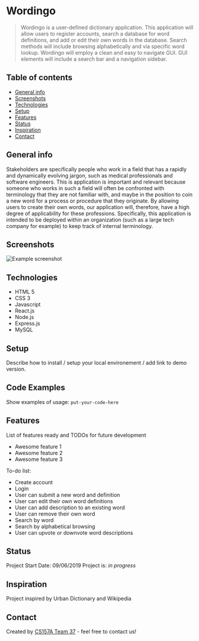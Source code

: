 # Wordingo
> Wordingo is a user-defined dictionary application. This application will allow users to register accounts, search a database for word definitions, and add or edit their own words in the database. Search methods will include browsing alphabetically and via specific word lookup.  Wordingo will employ a clean and easy to navigate GUI. GUI elements will include a search bar and a navigation sidebar.


## Table of contents
* [General info](#general-info)
* [Screenshots](#screenshots)
* [Technologies](#technologies)
* [Setup](#setup)
* [Features](#features)
* [Status](#status)
* [Inspiration](#inspiration)
* [Contact](#contact)

## General info
Stakeholders are specifically people who work in a field that has a rapidly and dynamically evolving jargon, such as medical professionals and software engineers. This is application is important and relevant because someone who works in such a field will often be confronted with terminology that they are not familiar with, and maybe in the position to coin a new word for a process or procedure that they originate. By allowing users to create their own words, our application will, therefore, have a high degree of applicability for these professions. Specifically, this application is intended to be deployed within an organization (such as a large tech company for example) to keep track of internal terminology.

## Screenshots
![Example screenshot](./img/screenshot.png)

## Technologies
* HTML 5
* CSS 3
* Javascript
* React.js
* Node.js
* Express.js
* MySQL

## Setup
Describe how to install / setup your local environement / add link to demo version.

## Code Examples
Show examples of usage:
`put-your-code-here`

## Features
List of features ready and TODOs for future development
* Awesome feature 1
* Awesome feature 2
* Awesome feature 3

To-do list:
* Create account
* Login
* User can submit a new word and definition
* User can edit their own word definitions
* User can add description to an existing word
* User can remove their own word
* Search by word
* Search by alphabetical browsing
* User can upvote or downvote word descriptions

## Status
Project Start Date: 09/06/2019
Project is: _in progress_

## Inspiration
Project inspired by Urban Dictionary and Wikipedia

## Contact
Created by [CS157A Team 37](https://github.com/orgs/CS157A-Team-37/people) - feel free to contact us!
